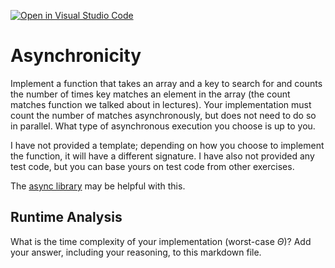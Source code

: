 [![Open in Visual Studio Code](https://classroom.github.com/assets/open-in-vscode-718a45dd9cf7e7f842a935f5ebbe5719a5e09af4491e668f4dbf3b35d5cca122.svg)](https://classroom.github.com/online_ide?assignment_repo_id=13132814&assignment_repo_type=AssignmentRepo)
# Asynchronicity

Implement a function that takes an array and a key to search for and counts the
number of times key matches an element in the array (the count matches function
we talked about in lectures). Your implementation must count the number of
matches asynchronously, but does not need to do so in parallel. What type of
asynchronous execution you choose is up to you.

I have not provided a template; depending on how you choose to implement the
function, it will have a different signature. I have also not provided any test
code, but you can base yours on test code from other exercises.

The [async library](https://caolan.github.io/async/v3/) may be helpful with
this.

## Runtime Analysis

What is the time complexity of your implementation (worst-case $\Theta$)? Add
your answer, including your reasoning, to this markdown file.
